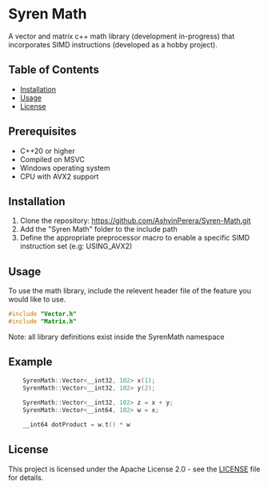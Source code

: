 # Syren Math
A vector and matrix c++ math library (development in-progress) that incorporates SIMD instructions (developed as a hobby project).

## Table of Contents
- [Installation](#installation)
- [Usage](#usage)
- [License](#license)

## Prerequisites
- C++20 or higher
- Compiled on MSVC 
- Windows operating system
- CPU with AVX2 support

## Installation
1. Clone the repository: https://github.com/AshvinPerera/Syren-Math.git
2. Add the "Syren Math" folder to the include path
3. Define the appropriate preprocessor macro to enable a specific SIMD instruction set (e.g: USING_AVX2)

## Usage
To use the math library, include the relevent header file of the feature you would like to use. 
```c++
#include "Vector.h"
#include "Matrix.h"
```

Note: all library definitions exist inside the SyrenMath namespace

## Example
```c++
    SyrenMath::Vector<__int32, 102> x(1);
    SyrenMath::Vector<__int32, 102> y(2);
    
    SyrenMath::Vector<__int32, 102> z = x + y;
    SyrenMath::Vector<__int64, 102> w = x;

    __int64 dotProduct = w.t() * w
```

## License
This project is licensed under the Apache License 2.0 - see the [LICENSE](LICENSE) file for details.
